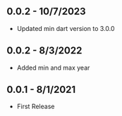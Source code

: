 ## 0.0.2 - 10/7/2023

* Updated min dart version to 3.0.0

## 0.0.2 - 8/3/2022

* Added min and max year

## 0.0.1 - 8/1/2021 

* First Release
